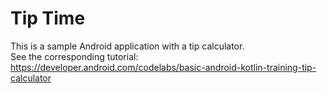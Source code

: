 # Tip Time

This is a sample Android application with a tip calculator.  
See the corresponding tutorial: https://developer.android.com/codelabs/basic-android-kotlin-training-tip-calculator